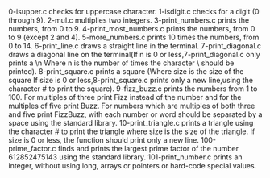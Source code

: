 0-isupper.c checks for uppercase character.
1-isdigit.c checks for a digit (0 through 9).
2-mul.c multiplies two integers.
3-print_numbers.c prints the numbers, from 0 to 9.
4-print_most_numbers.c prints the numbers, from 0 to 9 (except 2 and 4).
5-more_numbers.c prints 10 times the numbers, from 0 to 14.
6-print_line.c draws a straight line in the terminal.
7-print_diagonal.c  draws a diagonal line on the terminal(If n is 0 or less,7-print_diagonal.c only prints a \n
Where n is the number of times the character \ should be printed).
8-print_square.c  prints a square (Where size is the size of the square
If size is 0 or less,8-print_square.c prints only a new line,using the character # to print the square).
9-fizz_buzz.c prints the numbers from 1 to 100. For multiples of three print Fizz instead of the number and for 
the multiples of five print Buzz. For numbers which are multiples of both three and five print FizzBuzz,
with each number or word should be separated by a space using the standard library.
10-print_triangle.c prints a triangle using the character # to print the triangle where 
size is the size of the triangle. If size is 0 or less, the function should print only a new line.
100-prime_factor.c finds and prints the largest prime factor of the number 612852475143 using the standard library.
101-print_number.c  prints an integer, without using long, arrays or pointers or hard-code special values.
